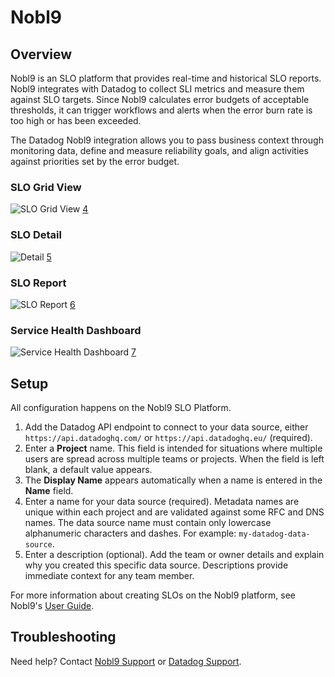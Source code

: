 # Nobl9

## Overview
Nobl9 is an SLO platform that provides real-time and historical SLO reports.
Nobl9 integrates with Datadog to collect SLI metrics and measure them against
SLO targets. Since Nobl9 calculates error budgets of acceptable thresholds, it
can trigger workflows and alerts when the error burn rate is too high or has
been exceeded.

The Datadog Nobl9 integration allows you to pass business context through monitoring data, define and measure reliability goals, and align activities against priorities set by the error budget.

### SLO Grid View
![SLO Grid View](https://raw.githubusercontent.com/DataDog/integrations-extras/master/nobl9/images/grid_view.jpg) [4]

### SLO Detail
![Detail](https://raw.githubusercontent.com/DataDog/integrations-extras/master/nobl9/images/slo_detail.png) [5]

### SLO Report
![SLO Report](https://raw.githubusercontent.com/DataDog/integrations-extras/master/nobl9/images/slo_report.png) [6]

### Service Health Dashboard
![Service Health Dashboard](https://raw.githubusercontent.com/DataDog/integrations-extras/master/nobl9/images/service_health.png) [7]

## Setup

All configuration happens on the Nobl9 SLO Platform.

1. Add the Datadog API endpoint to connect to your data source, either `https://api.datadoghq.com/` or `https://api.datadoghq.eu/` (required).
2. Enter a **Project** name. This field is intended for situations where multiple users are spread across multiple teams or projects. When the field is left blank, a default value appears.
3. The **Display Name** appears automatically when a name is entered in the **Name** field.
4. Enter a name for your data source (required). Metadata names are unique within each project and are validated against some RFC and DNS names. The data source name must contain only lowercase alphanumeric characters and dashes. For example: `my-datadog-data-source`.
5. Enter a description (optional). Add the team or owner details and explain why you created this specific data source. Descriptions provide immediate context for any team member.

For more information about creating SLOs on the Nobl9 platform, see Nobl9's [User Guide][1].

## Troubleshooting

Need help? Contact [Nobl9 Support][2] or [Datadog Support][3].

[1]: https://nobl9.github.io/techdocs_User_Guide/#service-level-objectives-38
[2]: https://nobl9.com/about/#contact
[3]: https://docs.datadoghq.com/help/
[4]: https://raw.githubusercontent.com/DataDog/integrations-extras/master/nobl9/images/grid_view.jpg
[5]: https://raw.githubusercontent.com/DataDog/integrations-extras/master/nobl9/images/slo_detail.png
[6]: https://raw.githubusercontent.com/DataDog/integrations-extras/master/nobl9/images/slo_report.png
[7]: https://raw.githubusercontent.com/DataDog/integrations-extras/master/nobl9/images/service_health.png

